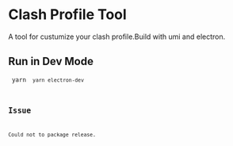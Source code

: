 # Clash Profile Tool
A tool for custumize your clash profile.Build with umi and electron.
## Run in Dev Mode
<code> yarn
<code> yarn electron-dev
## Issue
Could not to package release.
